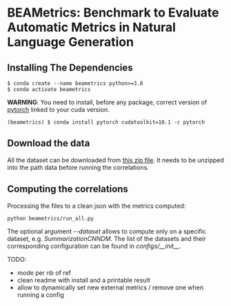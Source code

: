 # BEAMetrics: Benchmark to Evaluate Automatic Metrics in Natural Language Generation

## Installing The Dependencies
```
$ conda create --name beametrics python>=3.8
$ conda activate beametrics
```
**WARNING**: You need to install, before any package, correct version of [pytorch](https://pytorch.org/get-started/locally/#start-locally) linked to your cuda version.
```
(beametrics) $ conda install pytorch cudatoolkit=10.1 -c pytorch
```

## Download the data
All the dataset can be downloaded from [this zip file](https://drive.google.com/file/d/1axODMMTTeFUigkyC-JBoE8TgXsDA-CpJ/view?usp=sharing). It needs to be unzipped into the path data before running the correlations.

## Computing the correlations

Processing the files to a clean json with the metrics computed:
```
python beametrics/run_all.py
```
The optional argument *--dataset* allows to compute only on a specific dataset, e.g. *SummarizationCNNDM*. The list of the datasets and their corresponding configuration can be found in *configs/\_\_init\_\_*.


TODO: 
- mode per nb of ref
- clean readme with install and a printable result 
- allow to dynamically set new external metrics / remove one when running a config
